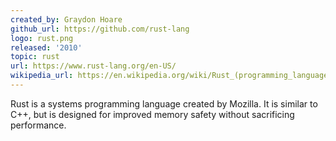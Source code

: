 ```yaml
---
created_by: Graydon Hoare
github_url: https://github.com/rust-lang
logo: rust.png
released: '2010'
topic: rust
url: https://www.rust-lang.org/en-US/
wikipedia_url: https://en.wikipedia.org/wiki/Rust_(programming_language)
---
```

Rust is a systems programming language created by Mozilla. It is similar to C++, but is designed for improved memory safety without sacrificing performance.